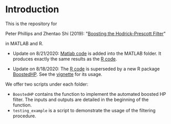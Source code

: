 # Introduction



This is the repository for 

Peter Phillips and Zhentao Shi (2019): "[Boosting the Hodrick-Prescott Filter](https://arxiv.org/abs/1905.00175)"

in MATLAB and R.



* Update on 8/21/2020: [Matlab code](https://github.com/zhentaoshi/Boosted_HP_filter/tree/master/matlab) is added into the MATLAB folder. It produces exactly the same results as the [R code](https://github.com/zhentaoshi/Boosted_HP_filter/tree/master/R).

* Update on 8/18/2020: The [R code](https://github.com/zhentaoshi/Boosted_HP_filter/tree/master/R) is superseded by a new R package [BoostedHP](https://github.com/chenyang45/BoostedHP). 
  See the [vignette](https://github.com/chenyang45/BoostedHP/blob/master/vignettes/vignette.pdf) for its usage. 

We offer two scripts under each folder:

* `BoostedHP` contains the function to implement the automated boosted HP filter.
The inputs and outputs are detailed in the beginning of the function.
* `testing_example` is a script to demonstrate the usage of the filtering procedure.

